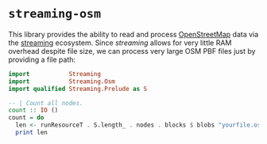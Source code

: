 # `streaming-osm`

This library provides the ability to read and process
[OpenStreetMap](http://www.openstreetmap.org/) data via the
[streaming](https://hackage.haskell.org/package/streaming) ecosystem. Since
*streaming* allows for very little RAM overhead despite file size, we can
process very large OSM PBF files just by providing a file path:

```haskell
import           Streaming
import           Streaming.Osm
import qualified Streaming.Prelude as S

-- | Count all nodes.
count :: IO ()
count = do
  len <- runResourceT . S.length_ . nodes . blocks $ blobs "yourfile.osm.pbf"
  print len
```
